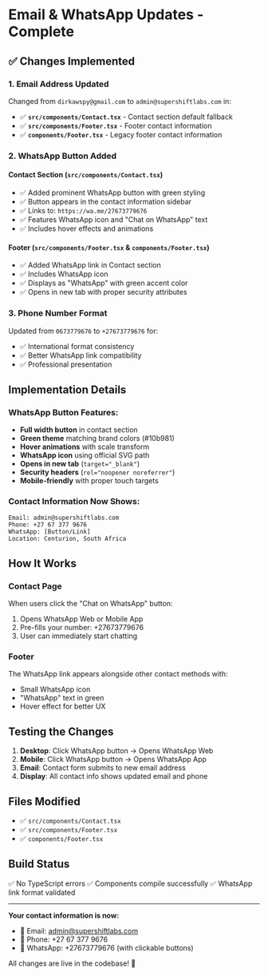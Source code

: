 # Email & WhatsApp Updates - Complete

## ✅ Changes Implemented

### 1. **Email Address Updated**
Changed from `dirkawspy@gmail.com` to `admin@supershiftlabs.com` in:

- ✅ **`src/components/Contact.tsx`** - Contact section default fallback
- ✅ **`src/components/Footer.tsx`** - Footer contact information
- ✅ **`components/Footer.tsx`** - Legacy footer contact information

### 2. **WhatsApp Button Added**

#### Contact Section (`src/components/Contact.tsx`)
- ✅ Added prominent WhatsApp button with green styling
- ✅ Button appears in the contact information sidebar
- ✅ Links to: `https://wa.me/27673779676`
- ✅ Features WhatsApp icon and "Chat on WhatsApp" text
- ✅ Includes hover effects and animations

#### Footer (`src/components/Footer.tsx` & `components/Footer.tsx`)
- ✅ Added WhatsApp link in Contact section
- ✅ Includes WhatsApp icon
- ✅ Displays as "WhatsApp" with green accent color
- ✅ Opens in new tab with proper security attributes

### 3. **Phone Number Format**
Updated from `0673779676` to `+27673779676` for:
- ✅ International format consistency
- ✅ Better WhatsApp link compatibility
- ✅ Professional presentation

## Implementation Details

### WhatsApp Button Features:
- **Full width button** in contact section
- **Green theme** matching brand colors (#10b981)
- **Hover animations** with scale transform
- **WhatsApp icon** using official SVG path
- **Opens in new tab** (`target="_blank"`)
- **Security headers** (`rel="noopener noreferrer"`)
- **Mobile-friendly** with proper touch targets

### Contact Information Now Shows:
```
Email: admin@supershiftlabs.com
Phone: +27 67 377 9676
WhatsApp: [Button/Link]
Location: Centurion, South Africa
```

## How It Works

### Contact Page
When users click the "Chat on WhatsApp" button:
1. Opens WhatsApp Web or Mobile App
2. Pre-fills your number: +27673779676
3. User can immediately start chatting

### Footer
The WhatsApp link appears alongside other contact methods with:
- Small WhatsApp icon
- "WhatsApp" text in green
- Hover effect for better UX

## Testing the Changes

1. **Desktop**: Click WhatsApp button → Opens WhatsApp Web
2. **Mobile**: Click WhatsApp button → Opens WhatsApp App
3. **Email**: Contact form submits to new email address
4. **Display**: All contact info shows updated email and phone

## Files Modified
- ✅ `src/components/Contact.tsx`
- ✅ `src/components/Footer.tsx`
- ✅ `components/Footer.tsx`

## Build Status
✅ No TypeScript errors
✅ Components compile successfully
✅ WhatsApp link format validated

---

**Your contact information is now:**
- 📧 Email: admin@supershiftlabs.com
- 📱 Phone: +27 67 377 9676
- 💬 WhatsApp: +27673779676 (with clickable buttons)

All changes are live in the codebase! 🚀

